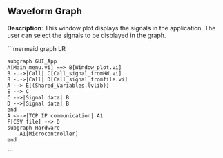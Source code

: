 ## Waveform Graph
**Description**: This window plot displays the signals in the application. The user can select the signals to be displayed in the graph.

´´´mermaid
graph LR

    subgraph GUI_App 
    A[Main_menu.vi] ==> B[Window_plot.vi]
    B -.->|Call| C[Call_signal_fromHW.vi]
    B -.->|Call| D[Call_signal_fromfile.vi]
    A --> E[(Shared_Variables.lvlib)]
    E --> C
    C -->|Signal data| B
    D -->|Signal data| B
    end
    A <-->|TCP IP communication| A1
    F[CSV file] --> D
    subgraph Hardware
        A1[Microcontroller]
    end
´´´